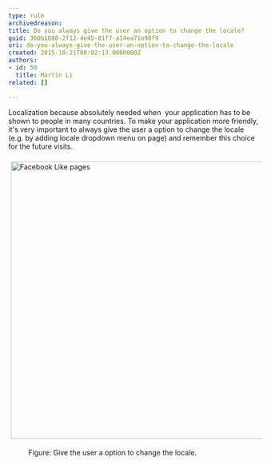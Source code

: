```yaml
---
type: rule
archivedreason: 
title: Do you always give the user an option to change the locale?
guid: 360b1888-2f12-4e45-81f7-a14ea71e98f9
uri: do-you-always-give-the-user-an-option-to-change-the-locale
created: 2015-10-21T08:02:13.0000000Z
authors:
- id: 50
  title: Martin Li
related: []

---
```



Localization because absolutely needed when&#160; your application has to be shown to people in many countries. To make your application more friendly, it's very important to always give the user a option to change the locale (e.g. by adding locale dropdown menu on page) and remember this choice for the future visits.
<br><excerpt class='endintro'></excerpt><br>
<img alt="Facebook Like pages" src="/PublishingImages/LinkAuditor.jpg" style="margin&#58;5px;width&#58;555px;" />       <dd>Figure&#58;&#160;Give the user a&#160;option to change the locale. ​</dd>



